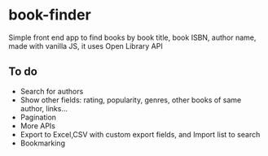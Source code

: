 # book-finder

Simple front end app to find books by book title, book ISBN, author name, made with vanilla JS, it uses Open Library API


## To do
- Search for authors
- Show other fields: rating, popularity, genres, other books of same author, links...
- Pagination
- More APIs
- Export to Excel,CSV with custom export fields, and Import list to search
- Bookmarking
